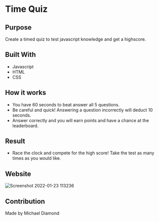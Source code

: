 # Time Quiz

## Purpose
Create a timed quiz to test javascript knowledge and get a highscore.

## Built With
* Javascript
* HTML
* CSS

## How it works
* You have 60 seconds to beat answer all 5 questions.
* Be careful and quick! Answering a question incorrectly will deduct 10 seconds.
* Answer correctly and you will earn points and have a chance at the leaderboard.

## Result
* Race the clock and compete for the high score! Take the test as many times as you would like.

## Website 
![Screenshot 2022-01-23 113236](https://user-images.githubusercontent.com/94988620/150688253-5e4a6f01-4ae0-4ba9-9169-3ccc3abc6060.png)


## Contribution
Made by Michael Diamond
